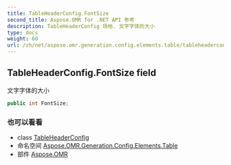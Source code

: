 ```yaml
---
title: TableHeaderConfig.FontSize
second_title: Aspose.OMR for .NET API 参考
description: TableHeaderConfig 场地. 文字字体的大小
type: docs
weight: 60
url: /zh/net/aspose.omr.generation.config.elements.table/tableheaderconfig/fontsize/
---
```

## TableHeaderConfig.FontSize field

文字字体的大小

```csharp
public int FontSize;
```

### 也可以看看

* class [TableHeaderConfig](../)
* 命名空间 [Aspose.OMR.Generation.Config.Elements.Table](../../tableheaderconfig/)
* 部件 [Aspose.OMR](../../../)


